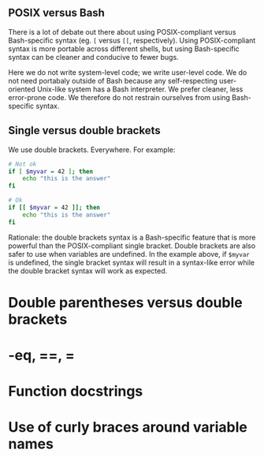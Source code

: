 ## POSIX versus Bash

There is a lot of debate out there about using POSIX-compliant versus Bash-specific syntax (eg. `[` versus `[[`, respectively). Using POSIX-compliant syntax is more portable across different shells, but using Bash-specific syntax can be cleaner and conducive to fewer bugs.

Here we do not write system-level code; we write user-level code. We do not need portabaly outside of Bash because any self-respecting user-oriented Unix-like system has a Bash interpreter. We prefer cleaner, less error-prone code. We therefore do not restrain ourselves from using Bash-specific syntax.

## Single versus double brackets

We use double brackets. Everywhere. For example:

```sh
# Not ok
if [ $myvar = 42 ]; then
    echo "this is the answer"
fi

# Ok
if [[ $myvar = 42 ]]; then
    echo "this is the answer"
fi
```

Rationale: the double brackets syntax is a Bash-specific feature that is more powerful than the POSIX-compliant single bracket. Double brackets are also safer to use when variables are undefined. In the example above, if `$myvar` is undefined, the single bracket syntax will result in a syntax-like error while the double bracket syntax will work as expected.

# Double parentheses versus double brackets

# -eq, ==, =

# Function docstrings

# Use of curly braces around variable names
